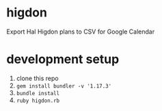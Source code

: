 # higdon
Export Hal Higdon plans to CSV for Google Calendar

# development setup
1. clone this repo
2. `gem install bundler -v '1.17.3'`
3. `bundle install`
3. `ruby higdon.rb`
